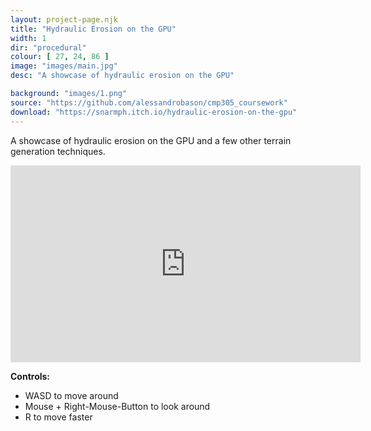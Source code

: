 ```yaml
---
layout: project-page.njk
title: "Hydraulic Erosion on the GPU"
width: 1
dir: "procedural"
colour: [ 27, 24, 86 ]
image: "images/main.jpg"
desc: "A showcase of hydraulic erosion on the GPU"

background: "images/1.png"
source: "https://github.com/alessandrobason/cmp305_coursework"
download: "https://snarmph.itch.io/hydraulic-erosion-on-the-gpu"
---
```


A showcase of hydraulic erosion on the GPU and a few other terrain generation techniques. 

<iframe class="youtube" width="560" height="315" src="https://www.youtube.com/embed/qnel6euk328?si=EsMbUUvjZx3GxVod" title="YouTube video player" frameborder="0" allow="accelerometer; autoplay; clipboard-write; encrypted-media; gyroscope; picture-in-picture; web-share" referrerpolicy="strict-origin-when-cross-origin" allowfullscreen></iframe>

**Controls:**

 * WASD to move around
 * Mouse + Right-Mouse-Button to look around
 * R to move faster

